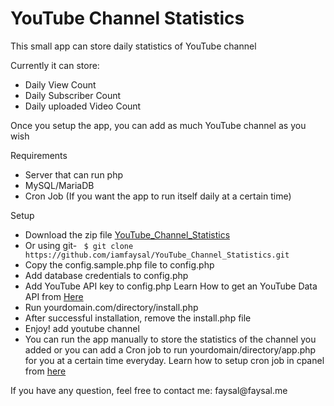 <h1>YouTube Channel Statistics</h1>
<p>This small app can store daily statistics of YouTube channel</p>
<p>Currently it can store:</p>
<ul>
    <li>Daily View Count</li>
    <li>Daily Subscriber Count</li>
    <li>Daily uploaded Video Count</li>
</ul>

<p>Once you setup the app, you can add as much YouTube channel as you wish</p>
<p>Requirements</p>
<ul>
    <li>Server that can run php</li>
    <li>MySQL/MariaDB</li>
    <li>Cron Job (If you want the app to run itself daily at a certain time)</li>
</ul>

<p>Setup</p>
<ul>
    <li>Download the zip file <a href="https://github.com/iamfaysal/YouTube_Channel_Statistics/archive/master.zip">YouTube_Channel_Statistics</a></li>
    <li>Or using git- <code> $ git clone https://github.com/iamfaysal/YouTube_Channel_Statistics.git </code></li>
    <li>Copy the config.sample.php file to config.php</li>
    <li>Add database credentials to config.php</li>
    <li>Add YouTube API key to config.php Learn How to get an YouTube Data API from <a target="_blank" href="https://www.youtube.com/watch?v=SzlG5Qnjd4Y">Here</a></li>
    <li>Run yourdomain.com/directory/install.php</li>
    <li>After successful installation, remove the install.php file </li>
    <li>Enjoy! add youtube channel</li>
    <li>You can run the app manually to store the statistics of the channel you added or you can add a Cron job to run yourdomain/directory/app.php for you at a certain time everyday. Learn how to setup cron job in cpanel from <a target="_blank" href="https://www.youtube.com/watch?v=WzIqEJkK_pM">here</a> </li>
    
</ul>

<p>If you have any question, feel free to contact me: faysal@faysal.me</p>
